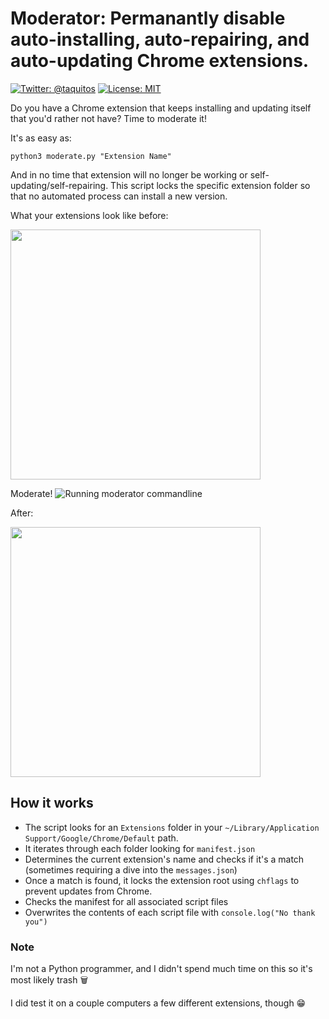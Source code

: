# Moderator: Permanantly disable auto-installing, auto-repairing, and auto-updating Chrome extensions.
[![Twitter: @taquitos](https://img.shields.io/badge/contact-@taquitos-orange.svg?style=flat)](https://twitter.com/FastlaneTools)
[![License: MIT](https://img.shields.io/badge/License-MIT-blue.svg)](https://opensource.org/licenses/MIT)

Do you have a Chrome extension that keeps installing and updating itself that you'd rather not have? Time to moderate it!

It's as easy as:
```
python3 moderate.py "Extension Name"
```

And in no time that extension will no longer be working or self-updating/self-repairing. This script locks the specific extension folder so that no automated process can install a new version.

What your extensions look like before:

<img src="https://i.imgur.com/SUxqmg8.png" width="400"/>

Moderate!
![Running moderator commandline](https://i.imgur.com/sUqnLUx.gif "moderator in action!")

After:

<img src="https://i.imgur.com/F3ZJWcL.png" width="400"/>

## How it works
- The script looks for an `Extensions` folder in your `~/Library/Application Support/Google/Chrome/Default` path.
- It iterates through each folder looking for `manifest.json` 
- Determines the current extension's name and checks if it's a match (sometimes requiring a dive into the `messages.json`)
- Once a match is found, it locks the extension root using `chflags` to prevent updates from Chrome.
- Checks the manifest for all associated script files
- Overwrites the contents of each script file with `console.log("No thank you")`

### Note
I'm not a Python programmer, and I didn't spend much time on this so it's most likely trash 🗑

I did test it on a couple computers a few different extensions, though 😁